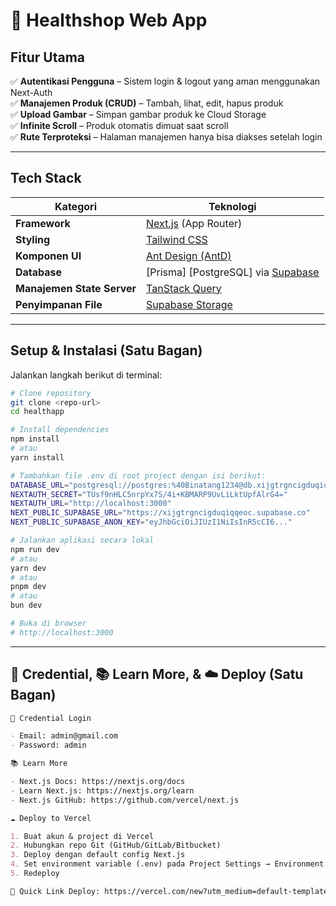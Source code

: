 # 🏥 Healthshop Web App

## Fitur Utama

✅ **Autentikasi Pengguna** – Sistem login & logout yang aman menggunakan Next-Auth  
✅ **Manajemen Produk (CRUD)** – Tambah, lihat, edit, hapus produk  
✅ **Upload Gambar** – Simpan gambar produk ke Cloud Storage  
✅ **Infinite Scroll** – Produk otomatis dimuat saat scroll  
✅ **Rute Terproteksi** – Halaman manajemen hanya bisa diakses setelah login

---

## Tech Stack

| Kategori                   | Teknologi                                                                       |
| -------------------------- | ------------------------------------------------------------------------------- |
| **Framework**              | [Next.js](https://nextjs.org/) (App Router)                                     |
| **Styling**                | [Tailwind CSS](https://tailwindcss.com/)                                        |
| **Komponen UI**            | [Ant Design (AntD)](https://ant.design/)                                        |
| **Database**               | [Prisma] [PostgreSQL] via [Supabase](https://supabase.com/)                     |
| **Manajemen State Server** | [TanStack Query](https://tanstack.com/query/latest)                             |
| **Penyimpanan File**       | [Supabase Storage](https://supabase.com/storage)                                |

---

## Setup & Instalasi (Satu Bagan)

Jalankan langkah berikut di terminal:

```bash
# Clone repository
git clone <repo-url>
cd healthapp

# Install dependencies
npm install
# atau
yarn install

# Tambahkan file .env di root project dengan isi berikut:
DATABASE_URL="postgresql://postgres:%40Binatang1234@db.xijgtrgncigduqiqqeoc.supabase.co:5432/postgres?pgbouncer=true"
NEXTAUTH_SECRET="TUsf9nHLC5nrpYx7S/4i+KBMARP9UvLiLktUpfAlrG4="
NEXTAUTH_URL="http://localhost:3000"
NEXT_PUBLIC_SUPABASE_URL="https://xijgtrgncigduqiqqeoc.supabase.co"
NEXT_PUBLIC_SUPABASE_ANON_KEY="eyJhbGciOiJIUzI1NiIsInR5cCI6..."

# Jalankan aplikasi secara lokal
npm run dev
# atau
yarn dev
# atau
pnpm dev
# atau
bun dev

# Buka di browser
# http://localhost:3000
```

---

## 🔎 Credential, 📚 Learn More, & ☁️ Deploy (Satu Bagan)

```md
🔑 Credential Login

- Email: admin@gmail.com
- Password: admin

📚 Learn More

- Next.js Docs: https://nextjs.org/docs
- Learn Next.js: https://nextjs.org/learn
- Next.js GitHub: https://github.com/vercel/next.js

☁️ Deploy to Vercel

1. Buat akun & project di Vercel
2. Hubungkan repo Git (GitHub/GitLab/Bitbucket)
3. Deploy dengan default config Next.js
4. Set environment variable (.env) pada Project Settings → Environment Variables
5. Redeploy

🔗 Quick Link Deploy: https://vercel.com/new?utm_medium=default-template&filter=next.js&utm_source=create-next-app&utm_campaign=create-next-app-readme
```

